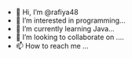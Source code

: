 - 👋 Hi, I’m @rafiya48
- 👀 I’m interested in programming...
- 🌱 I’m currently learning Java...
- 💞️ I’m looking to collaborate on ....
- 📫 How to reach me ...

<!---
rafiya48/rafiya48 is a ✨ special ✨ repository because its `README.md` (this file) appears on your GitHub profile.
You can click the Preview link to take a look at your changes.
--->
